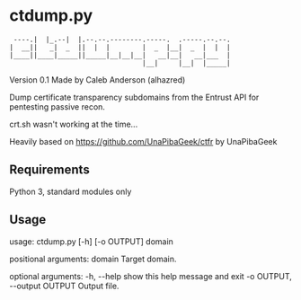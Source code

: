 # ctdump.py

     ----.|  |_.--|  |.--.--.--------.-----.  .-----.--.--.
    |  __||   _|  _  ||  |  |        |  _  |__|  _  |  |  |
    |____||____|_____||_____|__|__|__|   __|__|   __|___  |
                                     |__|     |__|  |_____|

	
Version 0.1 Made by Caleb Anderson (alhazred)

Dump certificate transparency subdomains from the Entrust API for pentesting passive recon.

crt.sh wasn't working at the time...

Heavily based on https://github.com/UnaPibaGeek/ctfr by UnaPibaGeek

## Requirements

Python 3, standard modules only

## Usage

  usage: ctdump.py [-h] [-o OUTPUT] domain

  positional arguments:
    domain                Target domain.
  
  optional arguments:
    -h, --help            show this help message and exit
    -o OUTPUT, --output OUTPUT
                          Output file.
